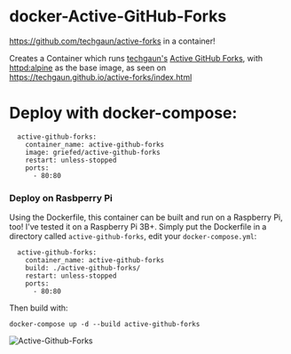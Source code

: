 # docker-Active-GitHub-Forks
https://github.com/techgaun/active-forks in a container!

Creates a Container which runs [techgaun's](https://github.com/techgaun) [Active GitHub Forks](https://github.com/techgaun/active-forks), with [httpd:alpine](https://hub.docker.com/_/httpd) as the base image, as seen on https://techgaun.github.io/active-forks/index.html

# Deploy with docker-compose:
```
  active-github-forks:
    container_name: active-github-forks
    image: griefed/active-github-forks
    restart: unless-stopped
    ports:
      - 80:80
```
### Deploy on Rasbperry Pi
Using the Dockerfile, this container can be built and run on a Raspberry Pi, too! I've tested it on a Raspberry Pi 3B+.
Simply put the Dockerfile in a directory called `active-github-forks`, edit your `docker-compose.yml`:
```
  active-github-forks:
    container_name: active-github-forks
    build: ./active-github-forks/
    restart: unless-stopped
    ports:
      - 80:80
```
Then build with:

`docker-compose up -d --build active-github-forks`

![Active-Github-Forks](https://github.com/techgaun/active-forks/blob/master/screenshot.png)
